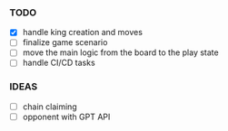 ### TODO
- [x] handle king creation and moves
- [ ] finalize game scenario
- [ ] move the main logic from the board to the play state
- [ ] handle CI/CD tasks  

### IDEAS
- [ ] chain claiming
- [ ] opponent with GPT API